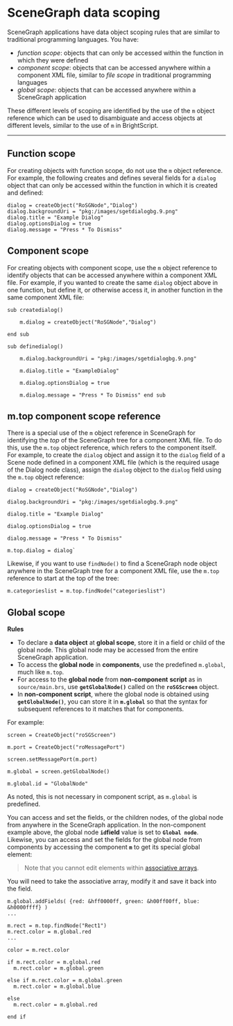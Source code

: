 SceneGraph data scoping
=======================

SceneGraph applications have data object scoping rules that are similar to traditional programming languages. You have:

*   _function scope_: objects that can only be accessed within the function in which they were defined
*   _component scope_: objects that can be accessed anywhere within a component XML file, similar to _file scope_ in traditional programming languages
*   _global scope_: objects that can be accessed anywhere within a SceneGraph application

These different levels of scoping are identified by the use of the `m` object reference which can be used to disambiguate and access objects at different levels, similar to the use of `m` in BrightScript.

* * *

Function scope
--------------

For creating objects with function scope, do not use the `m` object reference. For example, the following creates and defines several fields for a `dialog` object that can only be accessed within the function in which it is created and defined:

    dialog = createObject("RoSGNode","Dialog")  
    dialog.backgroundUri = "pkg:/images/sgetdialogbg.9.png"  
    dialog.title = "Example Dialog" 
    dialog.optionsDialog = true  
    dialog.message = "Press * To Dismiss"
    

Component scope
---------------

For creating objects with component scope, use the `m` object reference to identify objects that can be accessed anywhere within a component XML file. For example, if you wanted to create the same `dialog` object above in one function, but define it, or otherwise access it, in another function in the same component XML file:

    sub createdialog()  
    
        m.dialog = createObject("RoSGNode","Dialog")  
    
    end sub
    
    sub definedialog()
    
        m.dialog.backgroundUri = "pkg:/images/sgetdialogbg.9.png"  
    
        m.dialog.title = "ExampleDialog"  
    
        m.dialog.optionsDialog = true   
    
        m.dialog.message = "Press * To Dismiss" end sub
    

m.top component scope reference
-------------------------------

There is a special use of the `m` object reference in SceneGraph for identifying the _top_ of the SceneGraph tree for a component XML file. To do this, use the `m.top` object reference, which refers to the component itself. For example, to create the `dialog` object and assign it to the `dialog` field of a Scene node defined in a component XML file (which is the required usage of the Dialog node class), assign the `dialog` object to the `dialog` field using the `m.top` object reference:

    dialog = createObject("RoSGNode","Dialog")  
    
    dialog.backgroundUri = "pkg:/images/sgetdialogbg.9.png"  
    
    dialog.title = "Example Dialog" 
    
    dialog.optionsDialog = true  
    
    dialog.message = "Press * To Dismiss"
    
    m.top.dialog = dialog`
    

Likewise, if you want to use `findNode()` to find a SceneGraph node object anywhere in the SceneGraph tree for a component XML file, use the `m.top` reference to start at the top of the tree:

    m.categorieslist = m.top.findNode("categorieslist")
    

Global scope
------------

**Rules**

*   To declare a **data object** at **global scope**, store it in a field or child of the global node. This global node may be accessed from the entire SceneGraph application.
*   To access the **global node** in **components**, use the predefined `m.global`, much like `m.top`.
*   For access to the **global node** from **non-component** **script** as in `source/main.brs`, use **`getGlobalNode()`** called on the **`roSGScreen`** object.
*   In **non-component script**, where the global node is obtained using **`getGlobalNode()`**, you can store it in **`m.global`** so that the syntax for subsequent references to it matches that for components.

For example:

    screen = CreateObject("roSGScreen") 
    
    m.port = CreateObject("roMessagePort")  
    
    screen.setMessagePort(m.port) 
    
    m.global = screen.getGlobalNode()  
    
    m.global.id = "GlobalNode"
    

As noted, this is not necessary in component script, as `m.global` is predefined.

You can access and set the fields, or the children nodes, of the global node from anywhere in the SceneGraph application. In the non-component example above, the global node **`id`field** value is set to **`Global node`**. Likewise, you can access and set the fields for the global node from components by accessing the component **`m`** to get its special global element:

> Note that you cannot edit elements within [associative arrays](/docs/references/brightscript/components/roassociativearray.md).

You will need to take the associative array, modify it and save it back into the field.

    m.global.addFields( {red: &hff0000ff, green: &h00ff00ff, blue: &h0000ffff} ) 
    ... 
    
    m.rect = m.top.findNode("Rect1") 
    m.rect.color = m.global.red
    ... 
    
    color = m.rect.color  
    
    if m.rect.color = m.global.red  
      m.rect.color = m.global.green 
    
    else if m.rect.color = m.global.green 
      m.rect.color = m.global.blue 
    
    else 
      m.rect.color = m.global.red  
    
    end if
